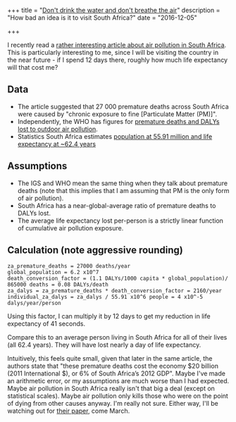 +++
title = "[Don't drink the water and don't breathe the air](https://www.youtube.com/watch?v=9mvYec6AnCU)"
description = "How bad an idea is it to visit South Africa?"
date = "2016-12-05"

+++

I recently read a [rather interesting article about air pollution in South Africa](http://www.theigc.org/blog/the-cost-of-air-pollution-in-south-africa/). This is particularly interesting to me, since I will be visiting the country in the near future - if I spend 12 days there, roughly how much life expectancy will that cost me?

## Data

* The article suggested that 27 000 premature deaths across South Africa were caused by "chronic exposure to fine [Particulate Matter (PM)]". 
* Independently, the WHO has figures for [premature deaths and DALYs lost to outdoor air pollution](http://www.who.int/quantifying_ehimpacts/national/countryprofile/mapoap/en/).
* Statistics South Africa estimates [population at 55.91 million and life expectancy at ~62.4 years](http://www.statssa.gov.za/publications/P0302/P03022016.pdf)

## Assumptions

* The IGS and WHO mean the same thing when they talk about premature deaths (note that this implies that I am assuming that PM is the only form of air pollution).
* South Africa has a near-global-average ratio of premature deaths to DALYs lost.
* The average life expectancy lost per-person is a strictly linear function of cumulative air pollution exposure.

## Calculation (note aggressive rounding)

```
za_premature_deaths = 27000 deaths/year
global_population = 6.2 x10^7
death_conversion_factor = (1.1 DALYs/1000 capita * global_population)/ 865000 deaths = 0.08 DALYs/death
za_dalys = za_premature_deaths * death_conversion_factor = 2160/year
individual_za_dalys = za_dalys / 55.91 x10^6 people = 4 x10^-5 dalys/year/person
```

Using this factor, I can multiply it by 12 days to get my reduction in life expectancy of 41 seconds.

Compare this to an average person living in South Africa for all of their lives (all 62.4 years). They will have lost nearly a day of life expectancy.

Intuitively, this feels quite small, given that later in the same article, the authors state that "these premature deaths cost the economy $20 billion (2011 International $), or 6% of South Africa’s 2012 GDP". Maybe I've made an arithmetic error, or my assumptions are much worse than I had expected. Maybe air pollution in South Africa really isn't that big a deal (except on statistical scales). Maybe air pollution only kills those who were on the point of dying from other causes anyway. I'm really not sure. Either way, I'll be watching out for [their paper](http://www.theigc.org/project/health-costs-of-energy-related-air-pollution-in-south-africa/), come March.
